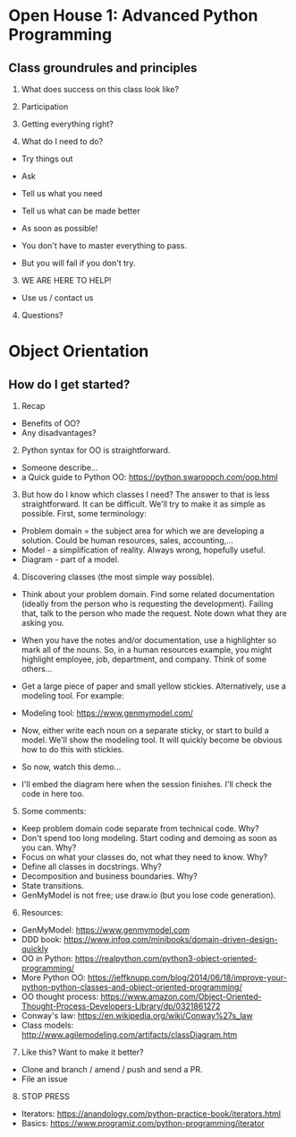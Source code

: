 Open House 1: Advanced Python Programming
=========================================

Class groundrules and principles
--------------------------------
1. What does success on this class look like?

 1. Participation

 1. Getting everything right?

1. What do I need to do?

* Try things out

* Ask

* Tell us what you need

* Tell us what can be made better

* As soon as possible!

* You don't have to master everything to pass.

* But you will fail if you don't try.

3. WE ARE HERE TO HELP!

* Use us / contact us

4. Questions?


Object Orientation
==================

How do I get started?
---------------------

1. Recap

* Benefits of OO?
* Any disadvantages?

2. Python syntax for OO is straightforward.

  * Someone describe...
  * a Quick guide to Python OO: https://python.swaroopch.com/oop.html

3. But how do I know which classes I need?
The answer to that is less straightforward. It can be difficult. We'll try to make it as simple as possible.
First, some terminology:
* Problem domain = the subject area for which we are developing a solution. Could be human resources, sales, accounting,...
* Model - a simplification of reality. Always wrong, hopefully useful.
* Diagram - part of a model.
4. Discovering classes (the most simple way possible).
* Think about your problem domain. Find some related documentation (ideally from the person who is requesting the development). Failing that, talk to the person who made the request. Note down what they are asking you.

* When you have the notes and/or documentation, use a highlighter so mark all of the nouns. So, in a human resources example, you might highlight employee, job, department, and company. Think of some others...

* Get a large piece of paper and small yellow stickies. Alternatively, use a modeling tool. For example:

* Modeling tool: https://www.genmymodel.com/
* Now, either write each noun on a separate sticky, or start to build a model. We'll show the modeling tool. It will quickly become be obvious how to do this with stickies.

* So now, watch this demo...

* I'll embed the diagram here when the session finishes. I'll check the code in here too.

5. Some comments:
 * Keep problem domain code separate from technical code. Why?
 * Don't spend too long modeling. Start coding and demoing as soon as you can. Why?
 * Focus on what your classes do, not what they need to know. Why?
 * Define all classes in docstrings. Why?
 * Decomposition and business boundaries. Why?
 * State transitions.
 * GenMyModel is not free; use draw.io (but you lose code generation).

6. Resources:
* GenMyModel: https://www.genmymodel.com
* DDD book: https://www.infoq.com/minibooks/domain-driven-design-quickly
* OO in Python: https://realpython.com/python3-object-oriented-programming/
* More Python OO: https://jeffknupp.com/blog/2014/06/18/improve-your-python-python-classes-and-object-oriented-programming/
* OO thought process: https://www.amazon.com/Object-Oriented-Thought-Process-Developers-Library/dp/0321861272
* Conway's law: https://en.wikipedia.org/wiki/Conway%27s_law
* Class models: http://www.agilemodeling.com/artifacts/classDiagram.htm



7. Like this? Want to make it better?
* Clone and branch / amend / push and send a PR.
* File an issue

8. STOP PRESS
* Iterators: https://anandology.com/python-practice-book/iterators.html
* Basics: https://www.programiz.com/python-programming/iterator
